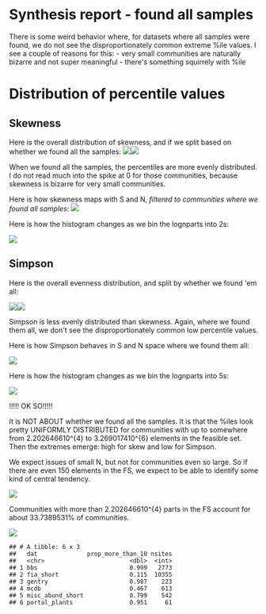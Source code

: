 Synthesis report - found all samples
================

There is some weird behavior where, for datasets where all samples were found, we do not see the disproportionately common extreme %ile values. I see a couple of reasons for this: - very small communities are naturally bizarre and not super meaningful - there's something squirrely with %ile

Distribution of percentile values
=================================

Skewness
--------

Here is the overall distribution of skewness, and if we split based on whether we found all the samples: ![](found_all_files/figure-markdown_github/skew%20percentiles-1.png)![](found_all_files/figure-markdown_github/skew%20percentiles-2.png)

When we found all the samples, the percentiles are more evenly distributed. I do not read much into the spike at 0 for those communities, because skewness is bizarre for very small communities.

Here is how skewness maps with S and N, *filtered to communities where we found all samples*: ![](found_all_files/figure-markdown_github/skew%20v%20s%20and%20n-1.png)

Here is how the histogram changes as we bin the lognparts into 2s:

![](found_all_files/figure-markdown_github/binned%20nparts-1.png)

Simpson
-------

Here is the overall evenness distribution, and split by whether we found 'em all:

![](found_all_files/figure-markdown_github/simpson%20percentiles-1.png)![](found_all_files/figure-markdown_github/simpson%20percentiles-2.png)

Simpson is less evenly distributed than skewness. Again, where we found them all, we don't see the disproportionately common low percentile values.

Here is how Simpson behaves in S and N space where we found them all:

![](found_all_files/figure-markdown_github/even%20v%20s%20and%20n-1.png)

Here is how the histogram changes as we bin the lognparts into 5s:

![](found_all_files/figure-markdown_github/binned%20nparts%20even-1.png)

!!!!! OK SO!!!!!

It is NOT ABOUT whether we found all the samples. It is that the %iles look pretty UNIFORMLY DISTRIBUTED for communities with up to somewhere from 2.202646610^{4} to 3.269017410^{6} elements in the feasible set. Then the extremes emerge: high for skew and low for Simpson.

We expect issues of small N, but not for communities even so large. So if there are even 150 elements in the FS, we expect to be able to identify some kind of central tendency.

![](found_all_files/figure-markdown_github/nparts%20classification-1.png)

Communities with more than 2.202646610^{4} parts in the FS account for about 33.7389531% of communities.

![](found_all_files/figure-markdown_github/nparts%20by%20dat-1.png)

    ## # A tibble: 6 x 3
    ##   dat              prop_more_than_10 nsites
    ##   <chr>                        <dbl>  <int>
    ## 1 bbs                          0.999   2773
    ## 2 fia_short                    0.115  10355
    ## 3 gentry                       0.987    223
    ## 4 mcdb                         0.467    613
    ## 5 misc_abund_short             0.799    542
    ## 6 portal_plants                0.951     61
